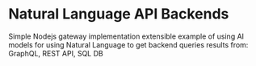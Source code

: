 # Natural Language API Backends

Simple Nodejs gateway implementation extensible example of using AI models for using Natural Language to get backend queries results from: GraphQL, REST API, SQL DB
